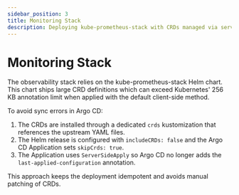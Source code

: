 ```yaml
---
sidebar_position: 3
title: Monitoring Stack
description: Deploying kube-prometheus-stack with CRDs managed via server-side apply
---
```


# Monitoring Stack

The observability stack relies on the kube-prometheus-stack Helm chart. This chart ships large CRD definitions which can
exceed Kubernetes' 256 KB annotation limit when applied with the default client-side method.

To avoid sync errors in Argo CD:

1. The CRDs are installed through a dedicated `crds` kustomization that references the upstream YAML files.
2. The Helm release is configured with `includeCRDs: false` and the Argo CD Application sets `skipCrds: true`.
3. The Application uses `ServerSideApply` so Argo CD no longer adds the `last-applied-configuration` annotation.

This approach keeps the deployment idempotent and avoids manual patching of CRDs.
